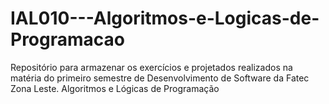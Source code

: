 # IAL010---Algoritmos-e-Logicas-de-Programacao
Repositório para armazenar os exercícios e projetados realizados na matéria do primeiro semestre de Desenvolvimento de Software da Fatec Zona Leste.
Algoritmos e Lógicas de Programação
